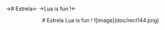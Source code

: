-># Estrela<-
->Lua is fun !<-
<p align="center">
# Estrela
Lua is fun !
![image](doc/rect144.png)
</p>
